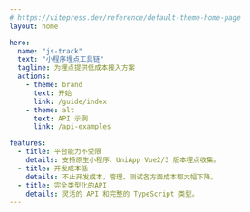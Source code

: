 ```yaml
---
# https://vitepress.dev/reference/default-theme-home-page
layout: home

hero:
  name: "js-track"
  text: "小程序埋点工具链"
  tagline: 为埋点提供低成本接入方案
  actions:
    - theme: brand
      text: 开始
      link: /guide/index
    - theme: alt
      text: API 示例
      link: /api-examples

features:
  - title: 平台能力不受限
    details: 支持原生小程序、UniApp Vue2/3 版本埋点收集。
  - title: 开发成本低
    details: 不止开发成本，管理、测试各方面成本都大幅下降。
  - title: 完全类型化的API
    details: 灵活的 API 和完整的 TypeScript 类型。
---
```


